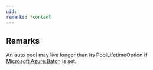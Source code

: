 ```yaml
---
uid: 
remarks: *content
---
```

## Remarks  
 An auto pool may live longer than its PoolLifetimeOption if [Microsoft.Azure.Batch](assetId:///N:Microsoft.Azure.Batch?qualifyHint=False&autoUpgrade=True) is set.